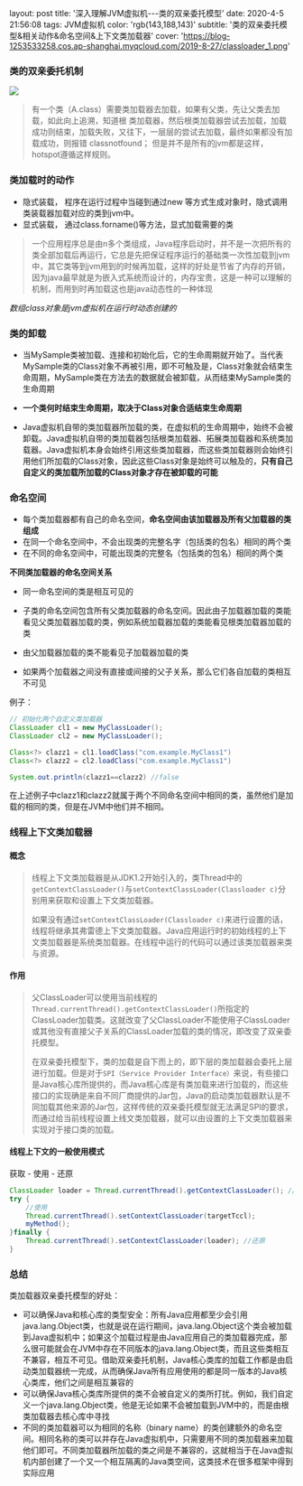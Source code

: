 layout: post
title:  '深入理解JVM虚拟机---类的双亲委托模型'
date:  2020-4-5 21:56:08
tags: JVM虚拟机
color: 'rgb(143,188,143)'
subtitle: '类的双亲委托模型&相关动作&命名空间&上下文类加载器'
cover: 'https://blog-1253533258.cos.ap-shanghai.myqcloud.com/2019-8-27/classloader_1.png'


### 类的双亲委托机制

![](https://blog-1253533258.cos.ap-shanghai.myqcloud.com/2019-8-27/classloader_1.png)

> 有一个类（A.class）需要类加载器去加载，如果有父类，先让父类去加载，如此向上追溯，知道根 类加载器，然后根类加载器尝试去加载，加载成功则结束，加载失败，又往下，一层层的尝试去加载，最终如果都没有加载成功，则报错
> classnotfound；
> 但是并不是所有的jvm都是这样，hotspot遵循这样规则。



### 类加载时的动作

- 隐式装载， 程序在运行过程中当碰到通过new 等方式生成对象时，隐式调用类装载器加载对应的类到jvm中。
- 显式装载， 通过class.forname()等方法，显式加载需要的类

> 一个应用程序总是由n多个类组成，Java程序启动时，并不是一次把所有的类全部加载后再运行，它总是先把保证程序运行的基础类一次性加载到jvm中，其它类等到jvm用到的时候再加载，这样的好处是节省了内存的开销，因为java最早就是为嵌入式系统而设计的，内存宝贵，这是一种可以理解的机制，而用到时再加载这也是java动态性的一种体现



*数组class对象是jvm虚拟机在运行时动态创建的*

### 类的卸载

- 当MySample类被加载、连接和初始化后，它的生命周期就开始了。当代表MySample类的Class对象不再被引用，即不可触及是，Class对象就会结束生命周期，MySample类在方法去的数据就会被卸载，从而结束MySample类的生命周期

- **一个类何时结束生命周期，取决于Class对象合适结束生命周期**

- Java虚拟机自带的类加载器所加载的类，在虚拟机的生命周期中，始终不会被卸载。Java虚拟机自带的类加载器包括根类加载器、拓展类加载器和系统类加载器。Java虚拟机本身会始终引用这些类加载器，而这些类加载器则会始终引用他们所加载的Class对象，因此这些Class对象是始终可以触及的，**只有自己自定义的类加载所加载的Class对象才存在被卸载的可能**

  

### 命名空间

- 每个类加载器都有自己的命名空间，**命名空间由该加载器及所有父加载器的类组成**
- 在同一个命名空间中，不会出现类的完整名字（包括类的包名）相同的两个类
- 在不同的命名空间中，可能出现类的完整名（包括类的包名）相同的两个类

**不同类加载器的命名空间关系**

- 同一命名空间的类是相互可见的

- 子类的命名空间包含所有父类加载器的命名空间。因此由子加载器加载的类能看见父类加载器加载的类，例如系统加载器加载的类能看见根类加载器加载的类
- 由父加载器加载的类不能看见子加载器加载的类
- 如果两个加载器之间没有直接或间接的父子关系，那么它们各自加载的类相互不可见

例子：

```java
// 初始化两个自定义类加载器
ClassLoader cl1 = new MyClassLoader();
ClassLoader cl2 = new MyClassLoader();

Class<?> clazz1 = cl1.loadClass("com.example.MyClass1")
Class<?> clazz2 = cl2.loadClass("com.example.MyClass1")

System.out.println(clazz1==clazz2) //false
```

在上述例子中clazz1和clazz2就属于两个不同命名空间中相同的类，虽然他们是加载的相同的类，但是在JVM中他们并不相同。



### 线程上下文类加载器

#### 概念

> 线程上下文类加载器是从JDK1.2开始引入的，类Thread中的`getContextClassLoader()`与`setContextClassLoader(Classloader c)`分别用来获取和设置上下文类加载器。
>
> 如果没有通过`setContextClassLoader(Classloader c)`来进行设置的话，线程将继承其弗雷德上下文类加载器。Java应用运行时的初始线程的上下文类加载器是系统类加载器。在线程中运行的代码可以通过该类加载器来类与资源。



#### 作用

> 父ClassLoader可以使用当前线程的`Thread.currentThread().getContextClassLoader()`所指定的ClassLoader加载类。这就改变了父ClassLoader不能使用子ClassLoader或其他没有直接父子关系的ClassLoader加载的类的情况，即改变了双亲委托模型。
>
> 在双亲委托模型下，类的加载是自下而上的，即下层的类加载器会委托上层进行加载。但是对于`SPI（Service Provider Interface）`来说，有些接口是Java核心库所提供的，而Java核心库是有类加载来进行加载的，而这些接口的实现确是来自不同厂商提供的Jar包，Java的启动类加载器默认是不同加载其他来源的Jar包，这样传统的双亲委托模型就无法满足SPI的要求，而通过给当前线程设置上线文类加载器，就可以由设置的上下文类加载器来实现对于接口类的加载。



#### 线程上下文的一般使用模式

获取 - 使用 - 还原

```java
ClassLoader loader = Thread.currentThread().getContextClassLoader(); //获取
try {
    //使用
    Thread.currentThread().setContextClassLoader(targetTccl);
    myMethod();
}finally {
    Thread.currentThread().setContextClassLoader(loader); //还原
}
```



### 总结

类加载器双亲委托模型的好处：

- 可以确保Java和核心库的类型安全：所有Java应用都至少会引用java.lang.Object类，也就是说在运行期间，java.lang.Object这个类会被加载到Java虚拟机中；如果这个加载过程是由Java应用自己的类加载器完成，那么很可能就会在JVM中存在不同版本的java.lang.Object类，而且这些类相互不兼容，相互不可见。借助双亲委托机制，Java核心类库的加载工作都是由启动类加载器统一完成，从而确保Java所有应用使用的都是同一版本的Java核心类库，他们之间是相互兼容的
- 可以确保Java核心类库所提供的类不会被自定义的类所打扰。例如，我们自定义一个java.lang.Object类，他是无论如果不会被加载到JVM中的，而是由根类加载器去核心库中寻找
- 不同的类加载器可以为相同的名称（binary name）的类创建额外的命名空间。相同名称的类可以并存在Java虚拟机中，只需要用不同的类加载器来加载他们即可。不同类加载器所加载的类之间是不兼容的，这就相当于在Java虚拟机内部创建了一个又一个相互隔离的Java类空间，这类技术在很多框架中得到实际应用